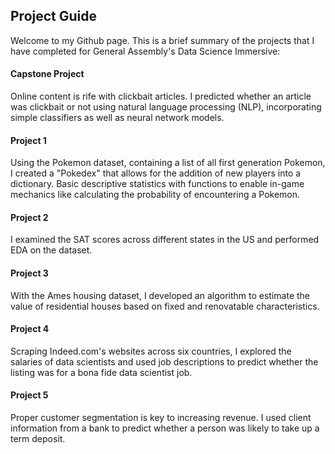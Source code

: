 ## Project Guide

Welcome to my Github page. This is a brief summary of the projects that I have completed for General Assembly's Data Science Immersive:

#### Capstone Project
Online content is rife with clickbait articles. I predicted whether an article was clickbait or not using natural language processing (NLP), incorporating simple classifiers as well as neural network models. 

#### Project 1
Using the Pokemon dataset, containing a list of all first generation Pokemon, I created a "Pokedex" that allows for the addition of new players into a dictionary. Basic descriptive statistics with functions to enable in-game mechanics like calculating the probability of encountering a Pokemon.

#### Project 2
I examined the SAT scores across different states in the US and performed EDA on the dataset.

#### Project 3
With the Ames housing dataset, I developed an algorithm to estimate the value of residential houses based on fixed and renovatable characteristics.

#### Project 4
Scraping Indeed.com's websites across six countries, I explored the salaries of data scientists and used job descriptions to predict whether the listing was for a bona fide data scientist job.

#### Project 5
Proper customer segmentation is key to increasing revenue. I used client information from a bank to predict whether a person was likely to take up a term deposit.
